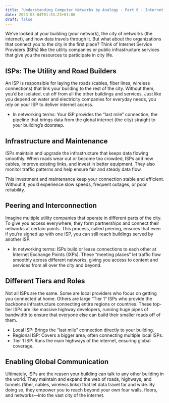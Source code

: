 ```yaml
---
title: "Understanding Computer Networks by Analogy - Part 6 - Internet Providers"
date: 2023-03-04T01:53:23+01:06
draft: false
---
```


We’ve looked at your building (your network), the city of networks (the internet), and how data travels through it. But what about the organizations that connect you to the city in the first place? Think of Internet Service Providers (ISPs) like the utility companies or public infrastructure services that give you the resources to participate in city life.

## ISPs: The Utility and Road Builders

An ISP is responsible for laying the roads (cables, fiber lines, wireless connections) that link your building to the rest of the city. Without them, you’d be isolated, cut off from all the other buildings and services. Just like you depend on water and electricity companies for everyday needs, you rely on your ISP to deliver internet access.

* In networking terms: Your ISP provides the “last mile” connection, the pipeline that brings data from the global internet (the city) straight to your building’s doorstep.

## Infrastructure and Maintenance

ISPs maintain and upgrade the infrastructure that keeps data flowing smoothly. When roads wear out or become too crowded, ISPs add new cables, improve existing links, and invest in better equipment. They also monitor traffic patterns and help ensure fair and steady data flow.

This investment and maintenance keep your connection stable and efficient. Without it, you’d experience slow speeds, frequent outages, or poor reliability.

## Peering and Interconnection

Imagine multiple utility companies that operate in different parts of the city. To give you access everywhere, they form partnerships and connect their networks at certain points. This process, called peering, ensures that even if you’re signed up with one ISP, you can still reach buildings served by another ISP.

* In networking terms: ISPs build or lease connections to each other at Internet Exchange Points (IXPs). These “meeting places” let traffic flow smoothly across different networks, giving you access to content and services from all over the city and beyond.

## Different Tiers and Roles

Not all ISPs are the same. Some are local providers who focus on getting you connected at home. Others are large “Tier 1” ISPs who provide the backbone infrastructure connecting entire regions or countries. These top-tier ISPs are like massive highway developers, running huge pipes of bandwidth to ensure that everyone else can build their smaller roads off of them.

* Local ISP: Brings the “last mile” connection directly to your building.
* Regional ISP: Covers a bigger area, often connecting multiple local ISPs.
* Tier 1 ISP: Runs the main highways of the internet, ensuring global coverage.

## Enabling Global Communication

Ultimately, ISPs are the reason your building can talk to any other building in the world. They maintain and expand the web of roads, highways, and tunnels (fiber, cables, wireless links) that let data travel far and wide. By doing so, they empower you to reach beyond your own four walls, floors, and networks—into the vast city of the internet.